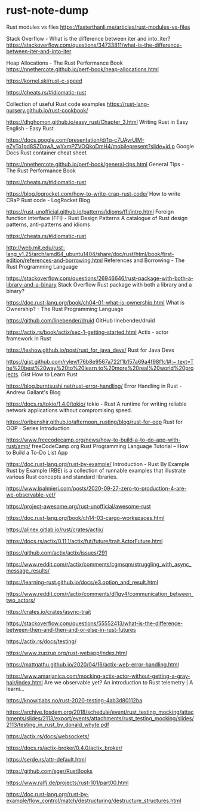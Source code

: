 # rust-note-dump

Rust modules vs files
https://fasterthanli.me/articles/rust-modules-vs-files

Stack Overflow - What is the difference between iter and into_iter?
https://stackoverflow.com/questions/34733811/what-is-the-difference-between-iter-and-into-iter

Heap Allocations - The Rust Performance Book
https://nnethercote.github.io/perf-book/heap-allocations.html

https://kornel.ski/rust-c-speed

https://cheats.rs/#idiomatic-rust

Collection of useful Rust code examples
https://rust-lang-nursery.github.io/rust-cookbook/


https://dhghomon.github.io/easy_rust/Chapter_3.html
Writing Rust in Easy English - Easy Rust


https://docs.google.com/presentation/d/1q-c7UAyrUlM-eZyTo1pd8SZ0qwA_wYxmPZVOQkoDmH4/mobilepresent?slide=id.p
Google Docs
Rust container cheat sheet



https://nnethercote.github.io/perf-book/general-tips.html
General Tips - The Rust Performance Book


https://cheats.rs/#idiomatic-rust


https://blog.logrocket.com/how-to-write-crap-rust-code/
How to write CRaP Rust code - LogRocket Blog


https://rust-unofficial.github.io/patterns/idioms/ffi/intro.html
Foreign function interface (FFI) - Rust Design Patterns
A catalogue of Rust design patterns, anti-patterns and idioms


https://cheats.rs/#idiomatic-rust


http://web.mit.edu/rust-lang_v1.25/arch/amd64_ubuntu1404/share/doc/rust/html/book/first-edition/references-and-borrowing.html
References and Borrowing - The Rust Programming Language


https://stackoverflow.com/questions/26946646/rust-package-with-both-a-library-and-a-binary
Stack Overflow
Rust package with both a library and a binary?



https://doc.rust-lang.org/book/ch04-01-what-is-ownership.html
What is Ownership? - The Rust Programming Language


https://github.com/linebender/druid
GitHub
linebender/druid


https://actix.rs/book/actix/sec-1-getting-started.html
Actix - actor framework in Rust


https://leshow.github.io/post/rust_for_java_devs/
Rust for Java Devs



https://gist.github.com/rylev/f76b8e9567a722f1b157a69a4f98f1c1#:~:text=The%20best%20way%20to%20learn,to%20more%20real%20world%20projects.
Gist
How to Learn Rust

https://blog.burntsushi.net/rust-error-handling/
Error Handling in Rust - Andrew Gallant's Blog


https://docs.rs/tokio/1.4.0/tokio/
tokio - Rust
A runtime for writing reliable network applications without compromising speed.


https://oribenshir.github.io/afternoon_rusting/blog/rust-for-oop
Rust for OOP - Series Introduction


https://www.freecodecamp.org/news/how-to-build-a-to-do-app-with-rust/amp/
freeCodeCamp.org
Rust Programming Language Tutorial – How to Build a To-Do List App



https://doc.rust-lang.org/rust-by-example/
Introduction - Rust By Example
Rust by Example (RBE) is a collection of runnable examples that illustrate various Rust concepts and standard libraries.


https://www.lpalmieri.com/posts/2020-09-27-zero-to-production-4-are-we-observable-yet/

https://project-awesome.org/rust-unofficial/awesome-rust

https://doc.rust-lang.org/book/ch14-03-cargo-workspaces.html

https://alinex.gitlab.io/rust/crates/actix/

https://docs.rs/actix/0.11.1/actix/fut/future/trait.ActorFuture.html

https://github.com/actix/actix/issues/291

https://www.reddit.com/r/actix/comments/cgmsqm/struggling_with_async_message_results/

https://learning-rust.github.io/docs/e3.option_and_result.html

https://www.reddit.com/r/actix/comments/dl1gy4/communication_between_two_actors/

https://crates.io/crates/async-trait

https://stackoverflow.com/questions/55552413/what-is-the-difference-between-then-and-then-and-or-else-in-rust-futures

https://actix.rs/docs/testing/

https://www.zupzup.org/rust-webapp/index.html

https://mattgathu.github.io/2020/04/16/actix-web-error-handling.html

https://www.amarjanica.com/mocking-actix-actor-without-getting-a-gray-hair/index.html
Are we observable yet? An introduction to Rust telemetry | A learni...

https://knowitlabs.no/rust-2020-testing-4ab3d80112ba

https://archive.fosdem.org/2018/schedule/event/rust_testing_mocking/attachments/slides/2113/export/events/attachments/rust_testing_mocking/slides/2113/testing_in_rust_by_donald_whyte.pdf

https://actix.rs/docs/websockets/

https://docs.rs/actix-broker/0.4.0/actix_broker/

https://serde.rs/attr-default.html


https://github.com/sger/RustBooks


https://www.ralfj.de/projects/rust-101/part00.html

https://doc.rust-lang.org/rust-by-example/flow_control/match/destructuring/destructure_structures.html

